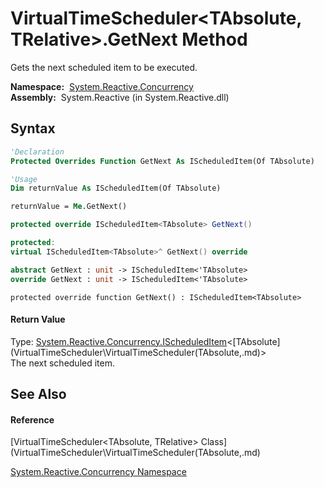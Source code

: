 # VirtualTimeScheduler\<TAbsolute, TRelative\>.GetNext Method

Gets the next scheduled item to be executed.

**Namespace:**  [System.Reactive.Concurrency](System.Reactive.Concurrency\System.Reactive.Concurrency.md)  
**Assembly:**  System.Reactive (in System.Reactive.dll)

## Syntax

```vb
'Declaration
Protected Overrides Function GetNext As IScheduledItem(Of TAbsolute)
```

```vb
'Usage
Dim returnValue As IScheduledItem(Of TAbsolute)

returnValue = Me.GetNext()
```

```csharp
protected override IScheduledItem<TAbsolute> GetNext()
```

```c++
protected:
virtual IScheduledItem<TAbsolute>^ GetNext() override
```

```fsharp
abstract GetNext : unit -> IScheduledItem<'TAbsolute> 
override GetNext : unit -> IScheduledItem<'TAbsolute> 
```

```jscript
protected override function GetNext() : IScheduledItem<TAbsolute>
```

#### Return Value

Type: [System.Reactive.Concurrency.IScheduledItem](IScheduledItem\IScheduledItem(TAbsolute).md)\<[TAbsolute](VirtualTimeScheduler\VirtualTimeScheduler(TAbsolute,.md)\>  
The next scheduled item.

## See Also

#### Reference

[VirtualTimeScheduler\<TAbsolute, TRelative\> Class](VirtualTimeScheduler\VirtualTimeScheduler(TAbsolute,.md)

[System.Reactive.Concurrency Namespace](System.Reactive.Concurrency\System.Reactive.Concurrency.md)





